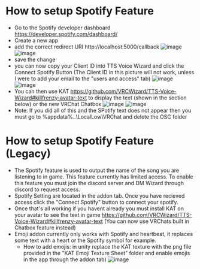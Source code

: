 # How to setup Spotify Feature 
-  Go to the Spotify developer dashboard https://developer.spotify.com/dashboard/
-  Create a new app
-  add the correct redirect URI http://localhost:5000/callback
![image](https://user-images.githubusercontent.com/101527472/184249336-b0c075c3-6a71-4b6f-b60b-0bd6ce012af7.png)
![image](https://user-images.githubusercontent.com/101527472/184249358-79ef66c1-890a-46ab-84ea-db3ec70d872f.png)
- save the change
- you can now copy your Client ID into TTS Voice Wizard and click the Connect Spotify Button (The Client ID in this picture will not work, unless I were to add your email to the "users and access" tab)
![image](https://user-images.githubusercontent.com/101527472/184249500-e217f021-1473-4056-8476-d19cb2e16af8.png)
![image](https://user-images.githubusercontent.com/101527472/184249619-0c284fc5-b8cd-41cd-9c15-b5d3889eb442.png)
-  You can then use KAT https://github.com/VRCWizard/TTS-Voice-Wizard#killfrenzy-avatar-text to display the text (shown in the section below) or the new VRChat Chatbox
![image](https://user-images.githubusercontent.com/101527472/184250055-0ce6dbf1-b474-440e-bff6-91c0805059b8.png)
![image](https://user-images.githubusercontent.com/101527472/184250129-65706fdc-ae58-4f32-a4ef-84308c9f4b87.png)
-  Note: If you did all of this and the SPotify text does not appear then you must go to %appdata%..\LocalLow\VRChat and delete the OSC folder






# How to setup Spotify Feature (Legacy)
-  The Spotify feature is used to output the name of the song you are listening to in game. This feature currently has limited access. To enable this feature you must join the discord server and DM Wizard through discord to request access.
-  Spotify Setting are located in the addon tab. Once you have recieved access click the "Connect Spotify" button to connect your spotify.
- Once that's all working if you havent already you must install KAT on your avatar to see the text in game https://github.com/VRCWizard/TTS-Voice-Wizard#killfrenzy-avatar-text (You can now use VRChats built in Chatbox feature instead)
-  Emoji addon currently only works with Spotify and heartbeat, it replaces some text with a heart or the Spotify symbol for example.
    - How to add emojis: in unity replace the KAT texture with the png file provided in the "KAT Emoji Texture Sheet" folder and enable emojis in the app through the addon tab)
    ![image](https://user-images.githubusercontent.com/101527472/182697581-161c3458-0f75-4ca5-8523-af8f32aab7f3.png)


